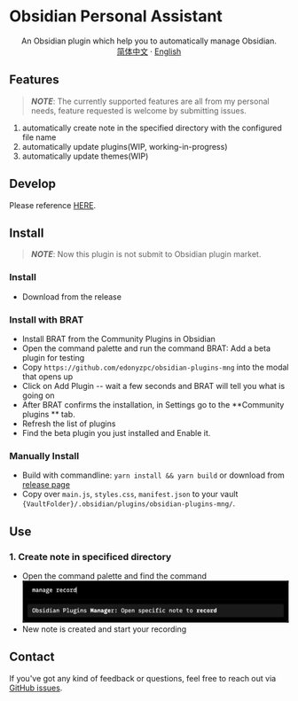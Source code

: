 # Obsidian Personal Assistant

<p align="center">
    <span>An Obsidian plugin which help you to automatically manage Obsidian.</span>
    <br/>
    <a href="/README_cn.md">简体中文</a>
    ·
    <a href="/README.md">English</a>
</p>

## Features
> ***NOTE***: The currently supported features are all from my personal needs, feature requested is welcome by submitting issues.

1. automatically create note in the specified directory with the configured file name
2. automatically update plugins(WIP, working-in-progress)
3. automatically update themes(WIP)

## Develop

Please reference [HERE](./DEVELOPEMENT.md).

## Install
> ***NOTE***: Now this plugin is not submit to Obsidian plugin market.

### Install
- Download from the release

### Install with BRAT

- Install BRAT from the Community Plugins in Obsidian
- Open the command palette and run the command BRAT: Add a beta plugin for testing
- Copy `https://github.com/edonyzpc/obsidian-plugins-mng` into the modal that opens up
- Click on Add Plugin -- wait a few seconds and BRAT will tell you what is going on
- After BRAT confirms the installation, in Settings go to the **Community plugins ** tab.
- Refresh the list of plugins
- Find the beta plugin you just installed and Enable it.

### Manually Install

- Build with commandline: `yarn install && yarn build` or download from [release page](https://github.com/edonyzpc/obsidian-plugins-mng/releases)
- Copy over `main.js`, `styles.css`, `manifest.json` to your vault `{VaultFolder}/.obsidian/plugins/obsidian-plugins-mng/`.

## Use

### 1. Create note in specificed directory
- Open the command palette and find the command
![command 1](./docs/command-1.png)
- New note is created and start your recording

## Contact

If you've got any kind of feedback or questions, feel free to reach out via [GitHub issues](https://github.com/edonyzpc/obsidian-plugins-mng/issues).